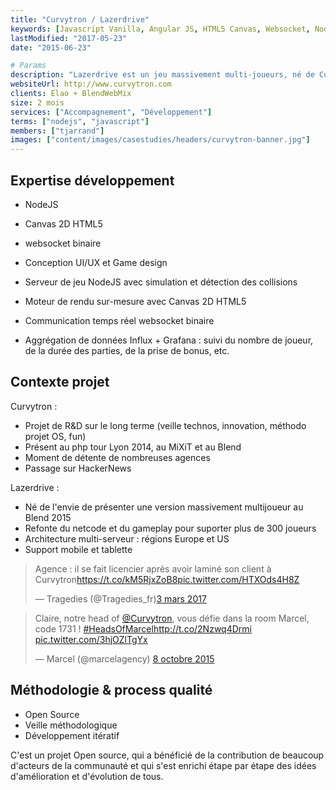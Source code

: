 ```yaml
---
title: "Curvytron / Lazerdrive"
keywords: [Javascript Vanilla, Angular JS, HTML5 Canvas, Websocket, Node JS, GulpJS]
lastModified: "2017-05-23"
date: "2015-06-23"

# Params
description: "Lazerdrive est un jeu massivement multi-joueurs, né de Curvytron, jeu d'adresse dans le navigateur, développé en interne pour le plaisir par l'équipe puis présenté au PHP tour en 2014 et au Blend Web Mix 2015."
websiteUrl: http://www.curvytron.com
clients: Elao + BlendWebMix
size: 2 mois
services: ["Accompagnement", "Développement"]
terms: ["nodejs", "javascript"]
members: ["tjarrand"]
images: ["content/images/casestudies/headers/curvytron-banner.jpg"]
---
```


## Expertise développement

* NodeJS
* Canvas 2D HTML5
* websocket binaire

* Conception UI/UX et Game design</span></li>
* Serveur de jeu NodeJS avec simulation et détection des collisions</span></li>
* Moteur de rendu sur-mesure avec Canvas 2D HTML5</span></li>
* Communication temps réel websocket binaire</span></li>
* Aggrégation de données Influx + Grafana : suivi du nombre de joueur, de la durée des parties, de la prise de bonus, etc.</span></li>
     
## Contexte projet

Curvytron :

* Projet de R&D sur le long terme (veille technos, innovation, méthodo projet OS, fun)
* Présent au php tour Lyon 2014, au MiXiT et au Blend
* Moment de détente de nombreuses agences
* Passage sur HackerNews
        
Lazerdrive :

* Né de l'envie de présenter une version massivement multijoueur au Blend 2015
* Refonte du netcode et du gameplay pour suporter plus de 300 joueurs
* Architecture multi-serveur : régions Europe et US
* Support mobile et tablette

<blockquote class="twitter-tweet" data-lang="fr"><p lang="fr" dir="ltr">Agence : il se fait licencier après avoir laminé son client à Curvytron<a href="https://t.co/kM5RjxZoB8">https://t.co/kM5RjxZoB8</a><a href="https://t.co/HTXOds4H8Z">pic.twitter.com/HTXOds4H8Z</a></p>&mdash; Tragedies (@Tragedies_fr)<a href="https://twitter.com/Tragedies_fr/status/837699741664280576">3 mars 2017</a></blockquote>
<blockquote class="twitter-tweet" data-lang="fr"><p lang="fr" dir="ltr">Claire, notre head of <a href="https://twitter.com/Curvytron">@Curvytron</a>, vous défie dans la room Marcel, code 1731 ! <a href="https://twitter.com/hashtag/HeadsOfMarcel?src=hash">#HeadsOfMarcel</a><a href="http://t.co/2Nzwq4Drmi">http://t.co/2Nzwq4Drmi</a> <a href="http://t.co/3hjOZlTgYx">pic.twitter.com/3hjOZlTgYx</a></p>&mdash; Marcel (@marcelagency) <a href="https://twitter.com/marcelagency/status/652119894645972992">8 octobre 2015</a></blockquote>

## Méthodologie & process qualité

* Open Source
* Veille méthodologique
* Développement itératif

C'est un projet Open source, qui a bénéficié de la contribution de beaucoup d'acteurs de la communauté et qui s'est enrichi étape par étape des idées d'amélioration et d'évolution de tous.

<script async src="//platform.twitter.com/widgets.js" charset="utf-8"></script>

